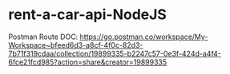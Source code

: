 # rent-a-car-api-NodeJS

Postman Route DOC: https://go.postman.co/workspace/My-Workspace~bfeed6d3-a8cf-4f0c-82d3-7b71f319cdaa/collection/19899335-b2247c57-0e3f-424d-a4f4-6fce21fcd985?action=share&creator=19899335
